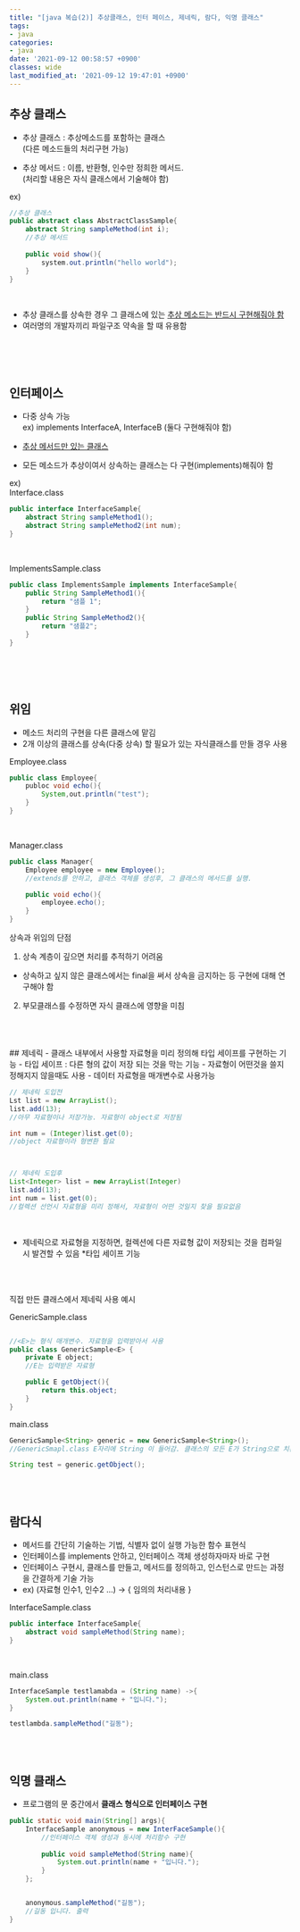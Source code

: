 ```yaml
---
title: "[java 복습(2)] 추상클래스, 인터 페이스, 제네릭, 람다, 익명 클래스"
tags:
- java
categories:
- java
date: '2021-09-12 00:58:57 +0900'
classes: wide
last_modified_at: '2021-09-12 19:47:01 +0900'
---
```


## 추상 클래스
- 추상 클래스 : 추상메소드를 포함하는 클래스
<br>(다른 메소드들의 처리구현 가능)

- 추상 메서드 : 이름, 반환형, 인수만 정희한 메서드.
<br>(처리할 내용은 자식 클래스에서 기술해야 함)

ex)
```java
//추상 클래스
public abstract class AbstractClassSample{
    abstract String sampleMethod(int i);
    //추상 메서드
    
    public void show(){
        system.out.println("hello world");
    }
}
```
<br>

- 추상 클래스를 상속한 경우 그 클래스에 있는 <u>추상 메소드는 반드시 구현해줘야 함</u>
- 여러명의 개발자끼리 파일구조 약속을 할 때 유용함

<br>
<br>
<br>

## 인터페이스
- 다중 상속 가능
<br>ex) implements InterfaceA, InterfaceB (둘다 구현해줘야 함)

- <u>추상 메서드만 있는 클래스</u>
- 모든 메소드가 추상이여서 상속하는 클래스는 다 구현(implements)해줘야 함

ex)
<br> Interface.class

```java
public interface InterfaceSample{
    abstract String sampleMethod1();
    abstract String sampleMethod2(int num);
}
```
<br>

ImplementsSample.class
```java
public class ImplementsSample implements InterfaceSample{
    public String SampleMethod1(){
        return "샘플 1";
    }
    public String SampleMethod2(){
        return "샘플2";
    }
}
```
<br>
<br>
<br>

## 위임
- 메소드 처리의 구현을 다른 클래스에 맡김
- 2개 이상의 클래스를 상속(다중 상속) 할 필요가 있는 자식클래스를 만들 경우 사용

Employee.class
```java
public class Employee{
    publoc void echo(){
        System,out.println("test");
    }
}
```
<br>

Manager.class
```java
public class Manager{
    Employee employee = new Employee();
    //extends를 안하고, 클래스 객체를 생성후, 그 클래스의 메서드를 실행.

    public void echo(){
        employee.echo();
    }
}
```

상속과 위임의 단점
1. 상속 계층이 깊으면 처리를 추적하기 어려움
 - 상속하고 싶지 않은 클래스에서는 final을 써서 상속을 금지하는 등 구현에 대해 연구해야 함

2. 부모클래스를 수정하면 자식 클래스에 영향을 미침
<br>
<br>
<br>
## 제네릭
- 클래스 내부에서 사용할 자료형을 미리 정의해 타입 세이프를 구현하는 기능
- 타입 세이프 : 다른 형의 값이 저장 되는 것을 막는 기능
- 자료형이 어떤것을 쓸지 정해지지 않을때도 사용
- 데이터 자료형을 매개변수로 사용가능

```java
// 제네릭 도입전
Lst list = new ArrayList();
list.add(13);
//아무 자료형이나 저장가능. 자료형이 object로 저장됨

int num = (Integer)list.get(0);
//object 자료형이라 형변환 필요



// 제네릭 도입후
List<Integer> list = new ArrayList(Integer)
list.add(13);
int num = list.get(0);
//컬렉션 선언시 자료형을 미리 정해서, 자료형이 어떤 것일지 찾을 필요없음
```

<br>

- 제네릭으로 자료형을 지정하면, 컬렉션에 다른 자료형 값이 저장되는 것을 컴파일 시 발견할 수 있음 *타입 세이프 기능

<br>
<br>

직접 만든 클래스에서 제네릭 사용 예시

GenericSample.class

```java

//<E>는 형식 매개변수. 자료형을 입력받아서 사용
public class GenericSample<E> {
    private E object;
    //E는 입력받은 자료형

    public E getObject(){
        return this.object;
    }
}
```

main.class
```java
GenericSample<String> generic = new GenericSample<String>();
//GenericSmapl.class E자리에 String 이 들어감. 클래스의 모든 E가 String으로 치환됨

String test = generic.getObject();
```
<br>
<br>

## 람다식
- 메서드를 간단히 기술하는 기법, 식별자 없이 실행 가능한 함수 표현식
- 인터페이스를 implements 안하고, 인터페이스 객체 생성하자마자 바로 구현
- 인터페이스 구현시, 클래스를 만들고, 메서드를 정의하고, 인스턴스로 만드는 과정을 간결하게 기술 가능
- ex)  (자료형 인수1, 인수2 ...) -> { 임의의 처리내용 }



InterfaceSample.class
```java
public interface InterfaceSample{
    abstract void sampleMethod(String name);
}
```
<br>

main.class
```java
InterfaceSample testlamabda = (String name) ->{
    System.out.println(name + "입니다.");
}

testlambda.sampleMethod("길동");

```

<br>
<br>

## 익명 클래스
- 프로그램의 문 중간에서 **클래스 형식으로 인터페이스 구현**

```java
public static void main(String[] args){
    InterfaceSample anonymous = new InterFaceSample(){
        //인터페이스 객체 생성과 동시에 처리함수 구현
        
        public void sampleMethod(String name){
            System.out.println(name + "입니다.");
        }
    };


    anonymous.sampleMethod("길동");
    //길동 입니다. 출력
}
```
